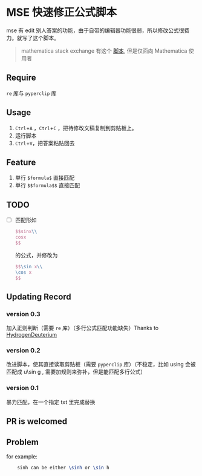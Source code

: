 # MSE 快速修正公式脚本

mse 有 edit 别人答案的功能，由于自带的编辑器功能很弱，所以修改公式很费力。就写了这个脚本。

> mathematica stack exchange 有这个 [脚本](https://github.com/halirutan/SE-Editor-Buttons), 但是仅面向 Mathematica 使用者

## Require

`re` 库与 `pyperclip` 库

## Usage

1. `Ctrl`+`A` ，`Ctrl`+`C` ，把待修改文稿复制到剪贴板上。
2. 运行脚本
3. `Ctrl`+`V`，把答案粘贴回去

## Feature

1. 单行 `$formula$` 直接匹配
2. 单行 `$$formula$$` 直接匹配

## TODO

- [ ] 匹配形如

    ```latex
    $$sinx\\
    cosx
    $$
    ```

    的公式，并修改为

    ```latex
    $$\sin x\\
    \cos x
    $$
    ```

## Updating Record

### version 0.3

加入正则判断（需要 `re` 库）（多行公式匹配功能缺失）Thanks to [HydrogenDeuterium](https://github.com/HydrogenDeuterium)

### version 0.2

改进脚本，使其直接读取剪贴板（需要 `pyperclip` 库）（不稳定，比如 using 会被匹配成 u\sin g , 需要加规则来弥补，但是能匹配多行公式）

### version 0.1

暴力匹配，在一个指定 txt 里完成替换

## PR is welcomed

## Problem

for example:

```tex
    sinh can be either \sinh or \sin h
```
